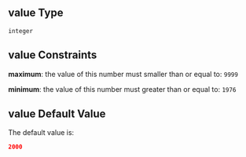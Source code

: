## value Type

`integer`

## value Constraints

**maximum**: the value of this number must smaller than or equal to: `9999`

**minimum**: the value of this number must greater than or equal to: `1976`

## value Default Value

The default value is:

```json
2000
```

